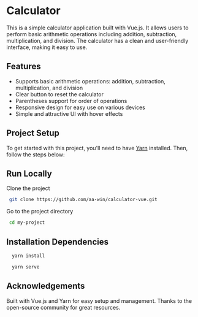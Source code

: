 # Calculator

This is a simple calculator application built with Vue.js. It allows users to perform basic arithmetic operations including addition, subtraction, multiplication, and division. The calculator has a clean and user-friendly interface, making it easy to use.

## Features

- Supports basic arithmetic operations: addition, subtraction, multiplication, and division
- Clear button to reset the calculator
- Parentheses support for order of operations
- Responsive design for easy use on various devices
- Simple and attractive UI with hover effects

## Project Setup

To get started with this project, you'll need to have [Yarn](https://yarnpkg.com/) installed. Then, follow the steps below:


## Run Locally

Clone the project

```bash
 git clone https://github.com/aa-win/calculator-vue.git
```

Go to the project directory

```bash
 cd my-project
```

## Installation Dependencies

```bash
  yarn install
```
```bash
  yarn serve
```
## Acknowledgements

Built with Vue.js and Yarn for easy setup and management. Thanks to the open-source community for great resources.
